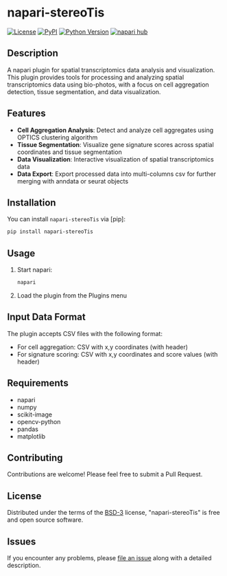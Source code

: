 # napari-stereoTis

[![License](https://img.shields.io/pypi/l/napari-stereoTis.svg?color=green)](https://github.com/secretloong/napari-stereoTis/raw/main/LICENSE)
[![PyPI](https://img.shields.io/pypi/v/napari-stereoTis.svg?color=green)](https://pypi.org/project/napari-stereoTis)
[![Python Version](https://img.shields.io/pypi/pyversions/napari-stereoTis.svg?color=green)](https://python.org)
[![napari hub](https://img.shields.io/endpoint?url=https://api.napari-hub.org/shields/napari-stereoTis)](https://napari-hub.org/plugins/napari-stereoTis)

## Description

A napari plugin for spatial transcriptomics data analysis and visualization. This plugin provides tools for processing and analyzing spatial transcriptomics data using bio-photos, with a focus on cell aggregation detection, tissue segmentation, and data visualization.

## Features

- **Cell Aggregation Analysis**: Detect and analyze cell aggregates using OPTICS clustering algorithm
- **Tissue Segmentation**: Visualize gene signature scores across spatial coordinates and tissue segmentation
- **Data Visualization**: Interactive visualization of spatial transcriptomics data
- **Data Export**: Export processed data into multi-columns csv for further merging with anndata or seurat objects

## Installation

You can install `napari-stereoTis` via [pip]:

```bash
pip install napari-stereoTis
```

## Usage

1. Start napari:
   ```bash
   napari
   ```

2. Load the plugin from the Plugins menu


## Input Data Format

The plugin accepts CSV files with the following format:
- For cell aggregation: CSV with x,y coordinates (with header)
- For signature scoring: CSV with x,y coordinates and score values (with header)

## Requirements

- napari
- numpy
- scikit-image
- opencv-python
- pandas
- matplotlib

## Contributing

Contributions are welcome! Please feel free to submit a Pull Request.

## License

Distributed under the terms of the [BSD-3] license,
"napari-stereoTis" is free and open source software.

## Issues

If you encounter any problems, please [file an issue] along with a detailed description.

[napari]: https://github.com/napari/napari
[BSD-3]: http://opensource.org/licenses/BSD-3-Clause
[file an issue]: https://github.com/secretloong/napari-stereoTis/issues